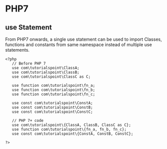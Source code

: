 # PHP7
## use Statement
From PHP7 onwards, a single use statement can be used to import Classes, functions and constants from same namespace instead of multiple use statements.

```
<?php
   // Before PHP 7
   use com\tutorialspoint\ClassA;
   use com\tutorialspoint\ClassB;
   use com\tutorialspoint\ClassC as C;

   use function com\tutorialspoint\fn_a;
   use function com\tutorialspoint\fn_b;
   use function com\tutorialspoint\fn_c;

   use const com\tutorialspoint\ConstA;
   use const com\tutorialspoint\ConstB;
   use const com\tutorialspoint\ConstC;

   // PHP 7+ code
   use com\tutorialspoint\{ClassA, ClassB, ClassC as C};
   use function com\tutorialspoint\{fn_a, fn_b, fn_c};
   use const com\tutorialspoint\{ConstA, ConstB, ConstC};

?>
```
